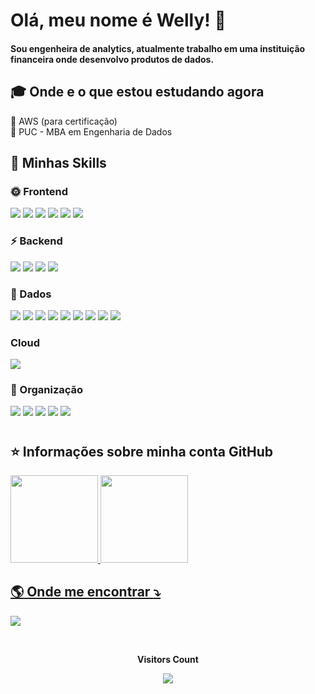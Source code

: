 <!--Apresentação-->
#  Olá,  meu nome é  <strong> Welly! </strong> :raising_hand:

<!--Sobre mim-->
<h4>
Sou engenheira de analytics, atualmente trabalho em uma instituição financeira onde desenvolvo produtos de dados. 
</h4>

<!--Informações academicas-->
## :mortar_board: Onde e o que estou estudando agora

:orange_heart: AWS (para certificação) <br>
:blue_heart: PUC - MBA em Engenharia de Dados<br>

<!--Hard Skills-->
## 🚀 Minhas Skills

### :sun_with_face: Frontend

  <a href="#" alt="HTML">
  <img src="https://img.shields.io/badge/HTML5-E34F26?style=for-the-badge&logo=html5&logoColor=white" /></a>

  <a href="#" alt="CSS">
  <img src="https://img.shields.io/badge/CSS3-1572B6?style=for-the-badge&logo=css3&logoColor=white" /></a>

  <a href="#" alt="Javascript">
  <img src="https://img.shields.io/badge/JavaScript-F7DF1E?style=for-the-badge&logo=javascript&logoColor=black" /></a>

  <a href="#" alt="Bootstrap">
  <img src="https://img.shields.io/badge/Bootstrap-563D7C?style=for-the-badge&logo=bootstrap&logoColor=white" /></a>
  
  <a href="#" Alt="Jquery">
  <img src="https://img.shields.io/badge/jQuery-0769AD?style=for-the-badge&logo=jquery&logoColor=white" /></a>
  
  <a href="#" Alt="React">
  <img src="https://img.shields.io/badge/React-20232A?style=for-the-badge&logo=react&logoColor=61DAFB" /></a>


### :zap: Backend


  <a href="#" alt="Python">
  <img src="https://img.shields.io/badge/Python-3776AB?style=for-the-badge&logo=python&logoColor=white" /></a>

  <a href="#" alt="NodeJs">
  <img src="https://img.shields.io/badge/Node.js-43853D?style=for-the-badge&logo=node.js&logoColor=white" /></a>
  
  <a href="#" Alt="Express">
  <img src="https://img.shields.io/badge/Express.js-404D59?style=for-the-badge" /></a>
  
  <a href="#" Alt="MongoDB">
  <img src="https://img.shields.io/badge/MongoDB-4EA94B?style=for-the-badge&logo=mongodb&logoColor=white" /></a>
  

### :game_die: Dados

  <a href="#" alt="Python">
  <img src="https://img.shields.io/badge/Python-14354C?style=for-the-badge&logo=python&logoColor=white" /></a>

  <a href="#" alt="MySQL">
  <img src="https://img.shields.io/badge/Microsoft_SQL_Server-CC2927?style=for-the-badge&logo=microsoft-sql-server&logoColor=white" /></a>
  
   <a href="#" alt="NoSql">
  <img src="https://img.shields.io/badge/NoSQL-22142b?style=for-the-badge&logo=no-sql&logoColor=white" /></a>
  
  <a href="#" Alt="PostGre">  
  <img src="https://img.shields.io/badge/PostgreSQL-316192?style=for-the-badge&logo=postgresql&logoColor=white" /></a>
  
  <a href="#" Alt="SQL">
  <img src="https://img.shields.io/badge/Microsoft_SQL_Server-CC2927?style=for-the-badge&logo=microsoft-sql-server&logoColor=white" /></a>
  
  <a href="#" Alt="Alteryx">
  <img src="https://img.shields.io/badge/Alteryx-316192?style=for-the-badge" /></a>
  
  <a href="#" Alt="Hadoop">
  <img src="https://img.shields.io/badge/Hadoop-FFD700?style=for-the-badge" /></a>
  
  <a href="#" Alt="Power BI">
  <img src="https://img.shields.io/badge/PowerBI-FFFF00?style=for-the-badge" /></a>
  
  <a href="#" Alt="Tableau">
  <img src="https://img.shields.io/badge/Tableau-4682B4?style=for-the-badge" /></a>
  
### Cloud

  <a href="#" Alt="AWS">
  <img src="https://img.shields.io/badge/Amazon_AWS-232F3E?style=for-the-badge&logo=amazon-aws&logoColor=white" /></a>

### :file_folder: Organização

  <a href="#" Alt="Excel">
  <img src="https://img.shields.io/badge/Microsoft_Excel-217346?style=for-the-badge&logo=microsoft-excel&logoColor=white" /></a>
  
  <a href="#" alt="Office"> 
  <img src="https://img.shields.io/badge/Microsoft_Office-D83B01?style=for-the-badge&logo=microsoft-office&logoColor=white" /></a>
  
  <a href="#" Alt="Trello">
  <img src="https://img.shields.io/badge/-Trello-333333?style=for-the-badge&logo=trello&logoColor=007ACC" /></a>
  
  <a href="#" Alt="Sharepoint">
  <img src="https://img.shields.io/badge/Microsoft_SharePoint-0078D4?style=for-the-badge&logo=microsoft-sharepoint&logoColor=white" /></a>
    
  <a href="#" Alt="Confluence">
  <img src="https://img.shields.io/badge/Confluence-4682B4?style=for-the-badge" /></a>
  

#


<!--Estatisticas da conta guthub-->
## ⭐ Informações sobre minha conta GitHub

<a href="https://github.com/weleedev">
  <img height="140em" src="https://github-readme-stats-eight-theta.vercel.app/api?username=breendawelly&show_icons=true&theme=dracula&include_all_commits=true&count_private=true"/>
  <img height="140em" src="https://github-readme-stats-eight-theta.vercel.app/api/top-langs/?username=breendawelly&layout=compact&langs_count=8&theme=dracula"/>
  
<!--Informações de contato-->
## :earth_americas: <strong> Onde me encontrar </strong> :arrow_heading_down:

<p align="left">
  <a href="#" alt="Linkedin">
  <img src="https://img.shields.io/badge/-Linkedin-0e76a8?style=flat-square&logo=Linkedin&logoColor=white&link=https://www.linkedin.com/in/breendawelly/" /></a>

</p> 

  <!--Contador de visitas na pagina-->
<div align="center">
<br><p align="centre"><b>Visitors Count</b></p>  
<p align="center"><img align="center" src="https://profile-counter.glitch.me/{breendawelly}/count.svg" /></p> 
<br></div>

